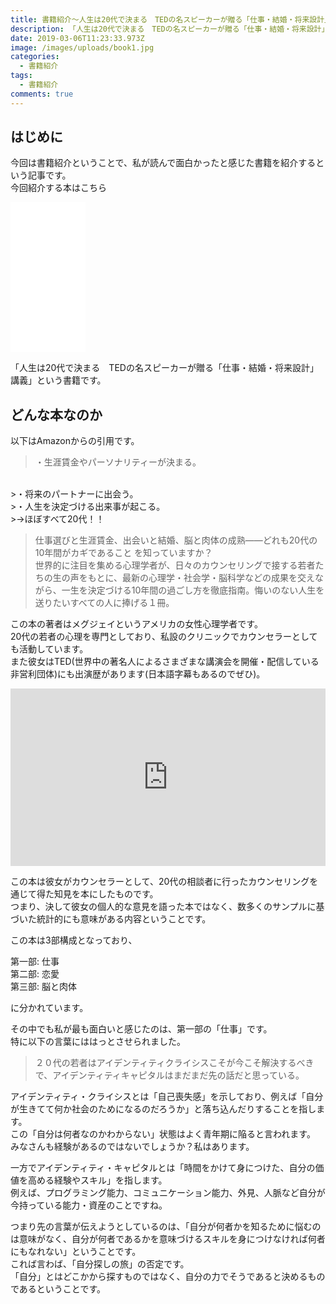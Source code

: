 ```yaml
---
title: 書籍紹介～人生は20代で決まる　TEDの名スピーカーが贈る「仕事・結婚・将来設計」講義～
description: 「人生は20代で決まる　TEDの名スピーカーが贈る「仕事・結婚・将来設計」講義」という書籍について紹介します
date: 2019-03-06T11:23:33.973Z
image: /images/uploads/book1.jpg
categories:
  - 書籍紹介
tags:
  - 書籍紹介
comments: true
---
```

## はじめに

今回は書籍紹介ということで、私が読んで面白かったと感じた書籍を紹介するという記事です。<br>
今回紹介する本はこちら
<iframe style="width:120px;height:240px;" marginwidth="0" marginheight="0" scrolling="no" frameborder="0" src="//rcm-fe.amazon-adsystem.com/e/cm?lt1=_blank&bc1=000000&IS2=1&bg1=FFFFFF&fc1=000000&lc1=0000FF&t=ringoku06-22&language=ja_JP&o=9&p=8&l=as4&m=amazon&f=ifr&ref=as_ss_li_til&asins=B00N4FBEK8&linkId=3da4f2ab0d81d5e08bb77af69463991c"></iframe>

「人生は20代で決まる　TEDの名スピーカーが贈る「仕事・結婚・将来設計」講義」という書籍です。<br>

## どんな本なのか

以下はAmazonからの引用です。
>・生涯賃金やパーソナリティーが決まる。<br>
>・将来のパートナーに出会う。<br>
>・人生を決定づける出来事が起こる。<br>
>→ほぼすべて20代！！<br>

>仕事選びと生涯賃金、出会いと結婚、脳と肉体の成熟――どれも20代の10年間がカギであること
>を知っていますか？　<br>
>世界的に注目を集める心理学者が、日々のカウンセリングで接する若者たちの生の声をもとに、最新の心理学・社会学・脳科学などの成果を交えながら、一生を決定づける10年間の過ごし方を徹底指南。悔いのない人生を送りたいすべての人に捧げる１冊。

この本の著者はメグジェイというアメリカの女性心理学者です。<br>
20代の若者の心理を専門としており、私設のクリニックでカウンセラーとしても活動しています。<br>
また彼女はTED(世界中の著名人によるさまざまな講演会を開催・配信している非営利団体)にも出演歴があります(日本語字幕もあるのでぜひ)。<br>
<div style="position: relative;padding-bottom: 56.25%;height: 0;overflow: hidden;">
<iframe width="560" height="315" src="https://www.youtube.com/embed/vhhgI4tSMwc" frameborder="0" allow="accelerometer; autoplay; encrypted-media; gyroscope; picture-in-picture" allowfullscreen style="position: absolute;top: 0;left: 0;width: 100%;height: 100%;"></iframe>
</div>

この本は彼女がカウンセラーとして、20代の相談者に行ったカウンセリングを通じて得た知見を本にしたものです。<br>
つまり、決して彼女の個人的な意見を語った本ではなく、数多くのサンプルに基づいた統計的にも意味がある内容ということです。<br>

この本は3部構成となっており、<br>

第一部: 仕事<br>
第二部: 恋愛<br>
第三部: 脳と肉体<br>

に分かれています。<br>

その中でも私が最も面白いと感じたのは、第一部の「仕事」です。<br>
特に以下の言葉にははっとさせられました。<br>

>２０代の若者はアイデンティティクライシスこそが今こそ解決するべきで、アイデンティティキャピタルはまだまだ先の話だと思っている。

アイデンティティ・クライシスとは「自己喪失感」を示しており、例えば「自分が生きてて何か社会のためになるのだろうか」と落ち込んだりすることを指します。<br>
この「自分は何者なのかわからない」状態はよく青年期に陥ると言われます。<br>
みなさんも経験があるのではないでしょうか？私はあります。<br>

一方でアイデンティティ・キャピタルとは「時間をかけて身につけた、自分の価値を高める経験やスキル」を指します。<br>
例えば、プログラミング能力、コミュニケーション能力、外見、人脈など自分が今持っている能力・資産のことですね。<br>

つまり先の言葉が伝えようとしているのは、「自分が何者かを知るために悩むのは意味がなく、自分が何者であるかを意味づけるスキルを身につけなければ何者にもなれない」ということです。<br>
これば言わば、「自分探しの旅」の否定です。<br>
「自分」とはどこかから探すものではなく、自分の力でそうであると決めるものであるということです。<br>

